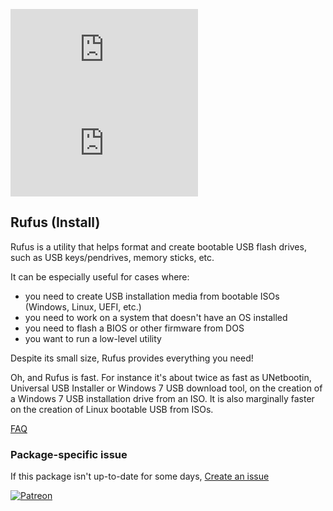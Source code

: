 [![](https://img.shields.io/chocolatey/v/rufus.install?color=green&label=rufus.install)](https://chocolatey.org/packages/rufus.install) [![](https://img.shields.io/chocolatey/dt/rufus.install)](https://chocolatey.org/packages/rufus.install)

## Rufus (Install)
Rufus is a utility that helps format and create bootable USB flash drives, such as USB
keys/pendrives, memory sticks, etc.

It can be especially useful for cases where:

* you need to create USB installation media from bootable ISOs (Windows, Linux, UEFI, etc.)
* you need to work on a system that doesn't have an OS installed
* you need to flash a BIOS or other firmware from DOS
* you want to run a low-level utility

Despite its small size, Rufus provides everything you need!

Oh, and Rufus is fast. For instance it's about twice as fast as UNetbootin, Universal USB Installer
or Windows 7 USB download tool, on the creation of a Windows 7 USB installation drive from an ISO.
It is also marginally faster on the creation of Linux bootable USB from ISOs.

[FAQ](https://github.com/pbatard/rufus/wiki/FAQ)

### Package-specific issue
If this package isn't up-to-date for some days, [Create an issue](https://github.com/tunisiano187/Chocolatey-packages/issues/new/choose)

[![Patreon](https://cdn.jsdelivr.net/gh/tunisiano187/Chocolatey-packages@d15c4e19c709e7148588d4523ffc6dd3cd3c7e5e/icons/patreon.png)](https://www.patreon.com/bePatron?u=39585820)
